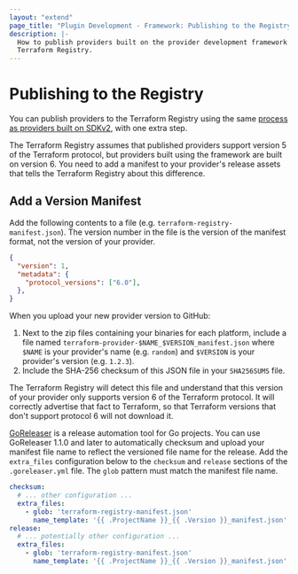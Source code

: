 ```yaml
---
layout: "extend"
page_title: "Plugin Development - Framework: Publishing to the Registry"
description: |-
  How to publish providers built on the provider development framework to the
  Terraform Registry.
---
```


# Publishing to the Registry

You can publish providers to the Terraform Registry using the same [process as providers built on SDKv2](/docs/registry/providers/publishing.html), with one extra step.

The Terraform Registry assumes that published providers support
version 5 of the Terraform protocol, but providers built using the framework are built on version 6. You need to add a manifest to your provider's release assets that tells the Terraform Registry about this difference.

## Add a Version Manifest

Add the following contents to a file (e.g. `terraform-registry-manifest.json`). The version number in the file is the version of the manifest format, not the version of your provider.

```json
{
  "version": 1,
  "metadata": {
    "protocol_versions": ["6.0"],
  },
}
```

When you upload your new provider version to GitHub:

1. Next to the zip files containing your binaries for each platform, include a file named `terraform-provider-$NAME_$VERSION_manifest.json` where `$NAME` is your provider's name (e.g. `random`) and `$VERSION` is your provider's version (e.g. `1.2.3`).
2. Include the SHA-256 checksum of this JSON file in your `SHA256SUMS` file.

The Terraform Registry will detect this file and understand that this version of your provider only supports version 6 of the Terraform protocol. It will correctly advertise that fact to Terraform, so that Terraform versions that don't support protocol 6 will not download it.

[GoReleaser](https://goreleaser.com/) is a release automation tool for Go projects. You can use GoReleaser 1.1.0 and later to automatically checksum and upload your manifest file name to reflect the versioned file name for the release. Add the `extra_files` configuration below to the `checksum` and `release` sections of the `.goreleaser.yml` file. The `glob` pattern must match the manifest file name.

```yaml
checksum:
  # ... other configuration ...
  extra_files:
    - glob: 'terraform-registry-manifest.json'
      name_template: '{{ .ProjectName }}_{{ .Version }}_manifest.json'
release:
  # ... potentially other configuration ...
  extra_files:
    - glob: 'terraform-registry-manifest.json'
      name_template: '{{ .ProjectName }}_{{ .Version }}_manifest.json'
```
